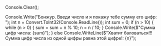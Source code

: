 Console.Clear();

Console.Write("Бонжур. Введи число и я покажу тебе сумму его цифр: ");
int n = Convert.ToInt32(Console.ReadLine());
int sum = 0;
if (n > 10)
{
    while (n > 0)
    {
    sum = sum + n % 10;
    n = n / 10;
    }
    Console.Write($"Сумма цифр числа: {sum}");
}
else
    Console.WriteLine($"Хватит баловаться!!! Сумма цифр числа из одной цифры равна этой цифре!: {n}");